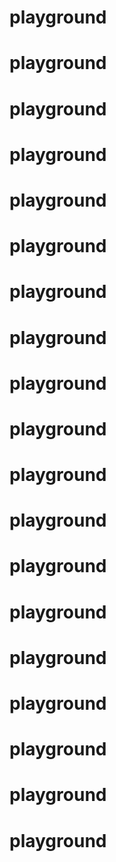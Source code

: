 # playground
# playground
# playground
# playground
# playground
# playground
# playground
# playground
# playground
# playground
# playground
# playground
# playground
# playground
# playground
# playground
# playground
# playground
# playground
